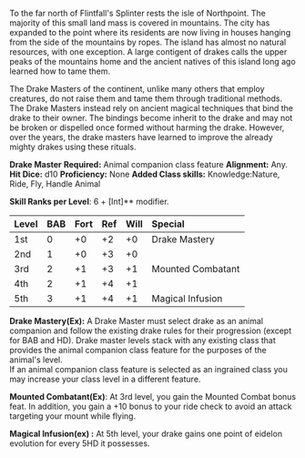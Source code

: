 To the far north of Flintfall's Splinter rests the isle of Northpoint.  The majority of this small land mass is covered in mountains.  The city has expanded to the point where its residents are now living in houses hanging from the side of the mountains by ropes.  The island has almost no natural resources, with one exception.  A large contigent of drakes calls the upper peaks of the mountains home and the ancient natives of this island long ago learned how to tame them.

The Drake Masters of the continent, unlike many others that employ creatures, do not raise them and tame them through traditional methods.  The Drake Masters instead rely on ancient magical techniques that bind the drake to their owner.  The bindings become inherit to the drake and may not be broken or dispelled once formed without harming the drake. However, over the years, the drake masters have learned to improve the already mighty drakes using these rituals.

**Drake Master**
**Required:** Animal companion class feature
**Alignment:**  Any.
**Hit Dice:** d10
**Proficiency:** None
**Added Class skills:**   Knowledge:Nature, Ride, Fly, Handle Animal

**Skill Ranks per Level**: 6 + [Int]** modifier.

|**Level**|**BAB**|**Fort**|**Ref**|**Will**|**Special**|
| :- | :- | :- | :- | :- | :- |
|1st|0|+0|+2|+0|Drake Mastery|
|2nd|1|+0|+3|+0||
|3rd|2|+1|+3|+1|Mounted Combatant|
|4th|2|+1|+4|+1||
|5th|3|+1|+4|+1|Magical Infusion|

**Drake Mastery(Ex):** A Drake Master must select drake as an animal companion and follow the existing drake rules for their progression (except for BAB and HD). Drake master levels stack with any existing class that provides the animal companion class feature for the purposes of the animal's level.  
If an animal companion class feature is selected as an ingrained class you may increase your class level in a different feature.

**Mounted Combatant(Ex)**: At 3rd level, you gain the Mounted Combat bonus feat.  In addition, you gain a +10 bonus to your ride check to avoid an attack targeting your mount while flying.

**Magical Infusion(ex) :** At 5th level, your drake gains one point of eidelon evolution for every 5HD it possesses.
